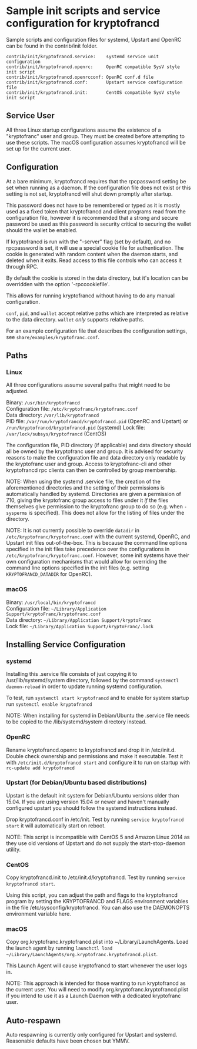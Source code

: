 Sample init scripts and service configuration for kryptofrancd
==========================================================

Sample scripts and configuration files for systemd, Upstart and OpenRC
can be found in the contrib/init folder.

    contrib/init/kryptofrancd.service:    systemd service unit configuration
    contrib/init/kryptofrancd.openrc:     OpenRC compatible SysV style init script
    contrib/init/kryptofrancd.openrcconf: OpenRC conf.d file
    contrib/init/kryptofrancd.conf:       Upstart service configuration file
    contrib/init/kryptofrancd.init:       CentOS compatible SysV style init script

Service User
---------------------------------

All three Linux startup configurations assume the existence of a "kryptofranc" user
and group.  They must be created before attempting to use these scripts.
The macOS configuration assumes kryptofrancd will be set up for the current user.

Configuration
---------------------------------

At a bare minimum, kryptofrancd requires that the rpcpassword setting be set
when running as a daemon.  If the configuration file does not exist or this
setting is not set, kryptofrancd will shut down promptly after startup.

This password does not have to be remembered or typed as it is mostly used
as a fixed token that kryptofrancd and client programs read from the configuration
file, however it is recommended that a strong and secure password be used
as this password is security critical to securing the wallet should the
wallet be enabled.

If kryptofrancd is run with the "-server" flag (set by default), and no rpcpassword is set,
it will use a special cookie file for authentication. The cookie is generated with random
content when the daemon starts, and deleted when it exits. Read access to this file
controls who can access it through RPC.

By default the cookie is stored in the data directory, but it's location can be overridden
with the option '-rpccookiefile'.

This allows for running kryptofrancd without having to do any manual configuration.

`conf`, `pid`, and `wallet` accept relative paths which are interpreted as
relative to the data directory. `wallet` *only* supports relative paths.

For an example configuration file that describes the configuration settings,
see `share/examples/kryptofranc.conf`.

Paths
---------------------------------

### Linux

All three configurations assume several paths that might need to be adjusted.

Binary:              `/usr/bin/kryptofrancd`  
Configuration file:  `/etc/kryptofranc/kryptofranc.conf`  
Data directory:      `/var/lib/kryptofrancd`  
PID file:            `/var/run/kryptofrancd/kryptofrancd.pid` (OpenRC and Upstart) or `/run/kryptofrancd/kryptofrancd.pid` (systemd)
Lock file:           `/var/lock/subsys/kryptofrancd` (CentOS)  

The configuration file, PID directory (if applicable) and data directory
should all be owned by the kryptofranc user and group.  It is advised for security
reasons to make the configuration file and data directory only readable by the
kryptofranc user and group.  Access to kryptofranc-cli and other kryptofrancd rpc clients
can then be controlled by group membership.

NOTE: When using the systemd .service file, the creation of the aforementioned
directories and the setting of their permissions is automatically handled by
systemd. Directories are given a permission of 710, giving the kryptofranc group
access to files under it _if_ the files themselves give permission to the
kryptofranc group to do so (e.g. when `-sysperms` is specified). This does not allow
for the listing of files under the directory.

NOTE: It is not currently possible to override `datadir` in
`/etc/kryptofranc/kryptofranc.conf` with the current systemd, OpenRC, and Upstart init
files out-of-the-box. This is because the command line options specified in the
init files take precedence over the configurations in
`/etc/kryptofranc/kryptofranc.conf`. However, some init systems have their own
configuration mechanisms that would allow for overriding the command line
options specified in the init files (e.g. setting `KRYPTOFRANCD_DATADIR` for
OpenRC).

### macOS

Binary:              `/usr/local/bin/kryptofrancd`  
Configuration file:  `~/Library/Application Support/kryptoFranc/kryptofranc.conf`  
Data directory:      `~/Library/Application Support/kryptoFranc`  
Lock file:           `~/Library/Application Support/kryptoFranc/.lock`  

Installing Service Configuration
-----------------------------------

### systemd

Installing this .service file consists of just copying it to
/usr/lib/systemd/system directory, followed by the command
`systemctl daemon-reload` in order to update running systemd configuration.

To test, run `systemctl start kryptofrancd` and to enable for system startup run
`systemctl enable kryptofrancd`

NOTE: When installing for systemd in Debian/Ubuntu the .service file needs to be copied to the /lib/systemd/system directory instead.

### OpenRC

Rename kryptofrancd.openrc to kryptofrancd and drop it in /etc/init.d.  Double
check ownership and permissions and make it executable.  Test it with
`/etc/init.d/kryptofrancd start` and configure it to run on startup with
`rc-update add kryptofrancd`

### Upstart (for Debian/Ubuntu based distributions)

Upstart is the default init system for Debian/Ubuntu versions older than 15.04. If you are using version 15.04 or newer and haven't manually configured upstart you should follow the systemd instructions instead.

Drop kryptofrancd.conf in /etc/init.  Test by running `service kryptofrancd start`
it will automatically start on reboot.

NOTE: This script is incompatible with CentOS 5 and Amazon Linux 2014 as they
use old versions of Upstart and do not supply the start-stop-daemon utility.

### CentOS

Copy kryptofrancd.init to /etc/init.d/kryptofrancd. Test by running `service kryptofrancd start`.

Using this script, you can adjust the path and flags to the kryptofrancd program by
setting the KRYPTOFRANCD and FLAGS environment variables in the file
/etc/sysconfig/kryptofrancd. You can also use the DAEMONOPTS environment variable here.

### macOS

Copy org.kryptofranc.kryptofrancd.plist into ~/Library/LaunchAgents. Load the launch agent by
running `launchctl load ~/Library/LaunchAgents/org.kryptofranc.kryptofrancd.plist`.

This Launch Agent will cause kryptofrancd to start whenever the user logs in.

NOTE: This approach is intended for those wanting to run kryptofrancd as the current user.
You will need to modify org.kryptofranc.kryptofrancd.plist if you intend to use it as a
Launch Daemon with a dedicated kryptofranc user.

Auto-respawn
-----------------------------------

Auto respawning is currently only configured for Upstart and systemd.
Reasonable defaults have been chosen but YMMV.
